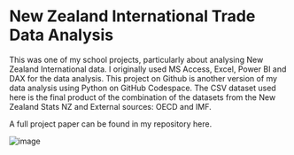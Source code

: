 # New Zealand International Trade Data Analysis
This was one of my school projects, particularly about analysing New Zealand International data.
I originally used MS Access, Excel, Power BI and DAX for the data analysis. 
This project on Github is another version of my data analysis using Python on GitHub Codespace.
The CSV dataset used here is the final product of the combination of the datasets from the New Zealand Stats NZ and External sources: OECD and IMF.

A full project paper can be found in my repository here.

![image](https://github.com/user-attachments/assets/d431f237-d71d-4c0d-8f7e-11e378496936)
